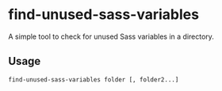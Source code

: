 # find-unused-sass-variables

A simple tool to check for unused Sass variables in a directory.

## Usage

```
find-unused-sass-variables folder [, folder2...]
```
